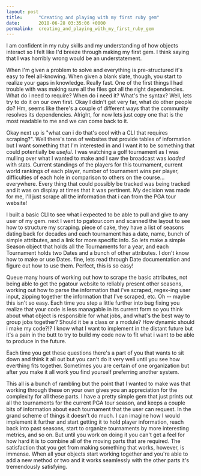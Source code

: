 ```yaml
---
layout: post
title:      "Creating and playing with my first ruby gem"
date:       2018-06-28 03:35:06 +0000
permalink:  creating_and_playing_with_my_first_ruby_gem
---
```



I am confident in my ruby skills and my understanding of how objects interact so I felt like I'd breeze through making my first gem. I think saying that I was horribly wrong would be an understatement.

When I'm given a problem to solve and everything is pre-structured it's easy to feel all-knowing. When given a blank slate, though, you start to realize your gaps in knowledge. Really fast. One of the first things I had trouble with was making sure all the files got all the right dependencies. What do i need to require? When do i need it? What's the syntax? Well, lets try to do it on our own first. Okay I didn't get very far, what do other people do? Hm, seems like there's a couple of different ways that the community resolves its dependencies. Alright, for now lets just copy one that is the most readable to me and we can come back to it.

Okay next up is "what can i do that's cool with a CLI that requires scraping?". Well there's tons of websites that provide tables of information but I want something that I'm interested in and I want it to be something that could potentially be *useful*. I was watching a golf tournament as I was mulling over what I wanted to make and I saw the broadcast was *loaded* with stats. Current standings of the players for this tournament, current world rankings of each player, number of tournament wins per player, difficulties of each hole in comparison to others on the course... everywhere. Every thing that could possibly be tracked was being tracked and it was on display at times that it was pertinent. My decision was made for me, I'll just scrape all the information that i can from the PGA tour website!

I built a basic CLI to see what i expected to be able to pull and give to any user of my gem. next I went to pgatour.com and scanned the layout to see how to structure my scraping. piece of cake, they have a list of seasons dating back for decades and each tournament has a date, name, bunch of simple attributes, and a link for more specific info. So lets make a simple Season object that holds all the Tournaments for a year, and each Tournament holds two Dates and a bunch of other attributes. I don't know how to make or use Dates. fine, lets read through Date documentation and figure out how to use them. Perfect, this is so easy!

Queue many hours of working out how to scrape the basic attributes, not being able to get the pgatour website to reliably present other seasons, working out how to parse the information that i've scraped, regex-ing user input, zipping together the information that I've scraped, etc. Oh -- maybe this isn't so easy. Each time you step a little further into bug fixing you realize that your code is less managable in its current form so you think about what object is responsible for what jobs, and what's the best way to group jobs together? Should it be a class or a module? How dynamic should i make my code?!? I know what I want to implement in the distant future but it's a pain in the butt to try to build my code now to fit what i want to be able to produce in the future.

Each time you get these questions there's a part of you that wants to sit down and think it all out but you can't do it very well until you see how everthing fits together. Sometimes you are certain of one organization but after you make it all work you find yourself preferring another system.

This all is a bunch of rambling but the point that I wanted to make was that working through these on your own gives you an appreciation for the complexity for all these parts. I have a pretty simple gem that just prints out all the tournaments for the current PGA tour season, and keeps a couple bits of information about each tournament that the user can request. In the grand scheme of things it doesn't do much. I can imagine how I would implement it further and start getting it to hold player information, reach back into past seasons, start to organize tournaments by more interesting metrics, and so on. But until you work on doing it you can't get a feel for how hard it is to combine all of the moving parts that are required. The satisfaction that you get from making something that works, however, is immense. When all your objects start working together and you're able to add a new method or two and it works seamlessly with the other parts it's tremendously satisfying. 
